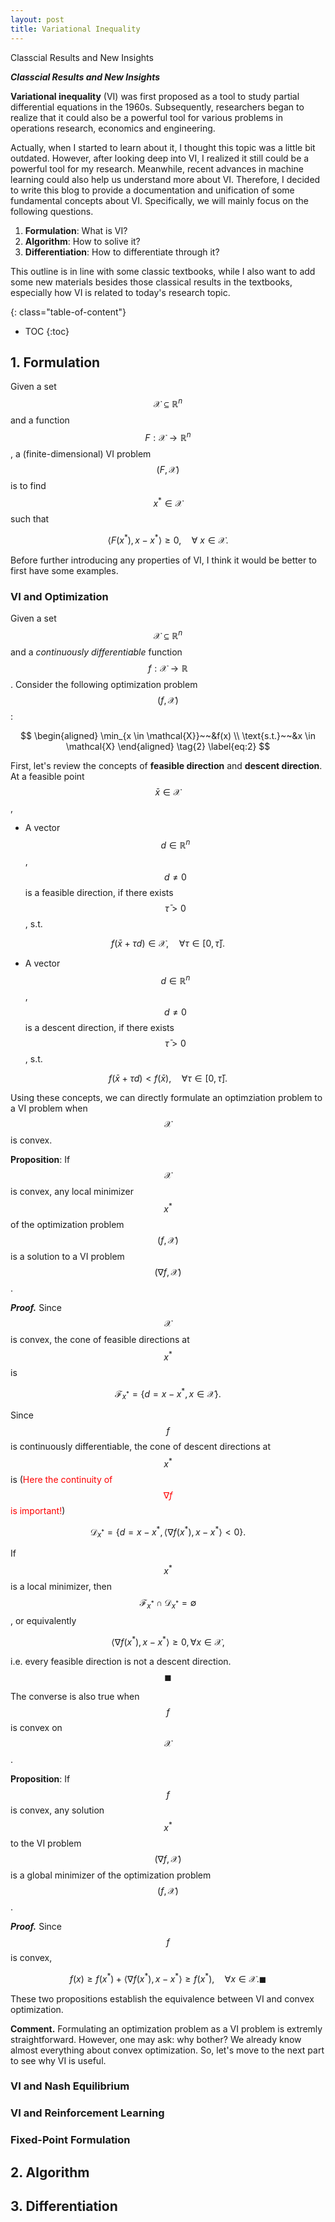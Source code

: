 ```yaml
---
layout: post
title: Variational Inequality
---
```

<span style="font size:27">Classcial Results and New Insights</span>

***Classcial Results and New Insights***


**Variational inequality** (VI) was first proposed as a tool to study partial differential equations in the 1960s. Subsequently, researchers began to realize that it could also be a powerful tool for various problems in operations research, economics and engineering.

Actually, when I started to learn about it, I thought this topic was a little bit outdated. However, after looking deep into VI, I realized it still could be a powerful tool for my research. Meanwhile, recent advances in machine learning could also help us understand more about VI. Therefore, I decided to write this blog to provide a documentation and unification of some fundamental concepts about VI. Specifically, we will mainly focus on the following questions.

1. **Formulation**: What is VI?
2. **Algorithm**: How to solive it?
3. **Differentiation**: How to differentiate through it?

This outline is in line with some classic textbooks, while I also want to add some new materials besides those classical results in the textbooks, especially how VI is related to today's research topic.


{: class="table-of-content"}
* TOC
{:toc}


## 1. Formulation

Given a set $$\mathcal{X} \subseteq \mathbb R^n$$ and a function $$F: \mathcal{X} \to \mathbb R^n$$, a (finite-dimensional) VI problem $$(F, \mathcal{X})$$ is to find $$x^* \in \mathcal{X}$$ such that

$$
    \left< F(x^*),  x - x^*  \right> \geq 0, \quad \forall~x \in \mathcal{X}.
    \tag{1}
    \label{eq:1}
$$

Before further introducing any properties of VI, I think it would be better to first have some examples. 

### VI and Optimization

Given a set $$\mathcal{X} \subseteq \mathbb R^n$$ and a *continuously differentiable* function $$f: \mathcal{X} \to \mathbb R$$. Consider the following optimization problem $$(f, \mathcal{X})$$:

$$
\begin{aligned}
	\min_{x \in \mathcal{X}}~~&f(x) \\
	\text{s.t.}~~&x \in \mathcal{X}
\end{aligned}
\tag{2}
\label{eq:2}
$$

First, let's review the concepts of **feasible direction** and **descent direction**. At a feasible point $$\bar{x} \in \mathcal{X}$$,

* A vector $$d \in \mathbb R^n$$, $$d \neq 0$$ is a feasible direction, if there exists $$\bar{\tau} > 0$$, s.t.

$$f(\bar{x} + \tau d) \in \mathcal{X}, \quad \forall \tau \in [0, \bar{\tau}].$$

* A vector $$d \in \mathbb R^n$$, $$d \neq 0$$ is a descent direction, if there exists $$\bar{\tau} > 0$$, s.t.

$$f(\bar{x} + \tau d) < f(\bar{x}), \quad \forall \tau \in [0, \bar{\tau}].$$

Using these concepts, we can directly formulate an optimziation problem to a VI problem when $$\mathcal{X}$$ is convex.

**Proposition**: If $$\mathcal{X}$$ is convex, any local minimizer $$x^*$$ of the optimization problem $$(f, \mathcal{X})$$ is a solution to a VI problem $$(\nabla f, \mathcal{X})$$.

***Proof.*** Since $$\mathcal{X}$$ is convex, the cone of feasible directions at $$x^*$$ is 

$$\mathcal{F}_{x^*} = \left\{d = x - x^*, x \in \mathcal{X} \right\}.$$

Since $$f$$ is continuously differentiable, the cone of descent directions at $$x^*$$ is  (<span style="color:red">Here the continuity of $$\nabla f$$is important!</span>)

$$\mathcal{D}_{x^*} = \left\{d = x - x^*, \left<\nabla f(x^*), x - x^* \right> < 0 \right\}.$$


If $$x^*$$ is a local minimizer, then $$\mathcal{F}_{x^*} \cap \mathcal{D}_{x^*} = \emptyset$$, or equivalently

$$\left<\nabla f(x^*), x - x^*\right> \geq 0, \forall x \in \mathcal{X},$$

i.e. every feasible direction is not a descent direction. $$\blacksquare$$

The converse is also true when $$f$$ is convex on $$\mathcal{X}$$. 

**Proposition**: If $$f$$ is convex, any solution $$x^*$$ to the VI problem $$(\nabla f, \mathcal{X})$$ is a global minimizer of the optimization problem $$(f, \mathcal{X})$$.

***Proof.*** Since $$f$$ is convex, 

$$f(x) \geq f(x^*) + \left<\nabla f(x^*), x - x^*\right> \geq f(x^*), \quad \forall x \in \mathcal{X}. \blacksquare $$

These two propositions establish the equivalence between VI and convex optimization. 

**Comment.** Formulating an optimization problem as a VI problem is extremly straightforward. However, one may ask: why bother? We already know almost everything about convex optimization. So, let's move to the next part to see why VI is useful.



### VI and Nash Equilibrium

### VI and Reinforcement Learning

### Fixed-Point Formulation


## 2. Algorithm

## 3. Differentiation
